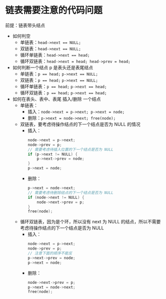 # 链表需要注意的代码问题

前提：链表带头结点

- 如何判空
    - 单链表：`head->next == NULL;`
    - 双链表：`head->next == NULL;`
    - 循环单链表：`head->next == head;`
    - 循环双链表：`head->next = head; head->prev = head;`
- 如何判断一个结点 p 是表头还是表尾结点
    - 单链表：`p == head;` `p->next == NULL;`
    - 双链表：`p == head;` `p->next == NULL;`
    - 循环单链表：`p == head;` `p->next == head;`
    - 循环双链表：`p == head;` `p->next == head;`
- 如何在表头、表中、表尾 插入/删除 一个结点
    - 单链表：
        - 插入：`node->next = p->next; p->next = node;`
        - 删除：`p->next = node->next; free(node);`
    - 双链表，要考虑待操作结点的下一个结点是否为 NULL 的情况
        - 插入：
            ```c++
            node->next = p->next;
            node->prev = p;
            // 需要考虑待插入位置的下一个结点是否为 NULL
            if (p->next != NULL) {
                p->next->prev = node;
            }
            p->next = node;
            ```
        - 删除：
            ```c++
            p->next = node->next;
            // 需要考虑待删除结点的下一个结点是否为 NULL
            if (node->next != NULL) {
                node->next->prev = p;
            }
            free(node);
            ```
    - 循环双链表，因为是个环，所以没有 next 为 NULL 的结点，所以不需要考虑待操作结点的下一个结点是否为 NULL
        - 插入：
            ```c++
            node->next = p->next;
            node->prev = p;
            // 注意下面的顺序不能反
            p->next->prev = node;
            p->next = node;
            ```
        - 删除：
            ```c++
            node->next->prev = p;
            p->next = node->next;
            free(node);
            ```
